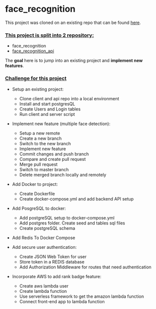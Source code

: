 # face_recognition

This project was cloned on an existing repo that can be found [here](https://github.com/aneagoie/smart-brain).

### <u>This project is split into 2 repository:</u>

- face_recognition
- [face_recognition_api](https://github.com/michaelbretagne/face_recognition_api)

The **goal** here is to jump into an existing project and **implement new features**.

### <u>Challenge for this project</u>

- Setup an existing project:

  - Clone client and api repo into a local environment
  - Install and start postgresQL
  - Create Users and Login tables
  - Run client and server script

- Implement new feature (multiple face detection):

  - Setup a new remote
  - Create a new branch
  - Switch to the new branch
  - Implement new feature
  - Commit changes and push branch
  - Compare and create pull request
  - Merge pull request
  - Switch to master branch
  - Delete merged branch locally and remotely

- Add Docker to project:

  - Create Dockerfile
  - Create docker-compose.yml and add backend API setup

- Add PosgreSQL to docker:

  - Add postgreSQL setup to docker-compose.yml
  - Add postgres folder. Create seed and tables sql files
  - Create postgreSQL schema

- Add Redis To Docker Compose

- Add secure user authentication:

  - Create JSON Web Token for user
  - Store token in a REDIS database
  - Add Authorization Middleware for routes that need authentication

- Incorporate AWS to add rank badge feature:

  - Create aws lambda user
  - Create lambda function
  - Use serverless framework to get the amazon lambda function
  - Connect front-end app to lambda function
